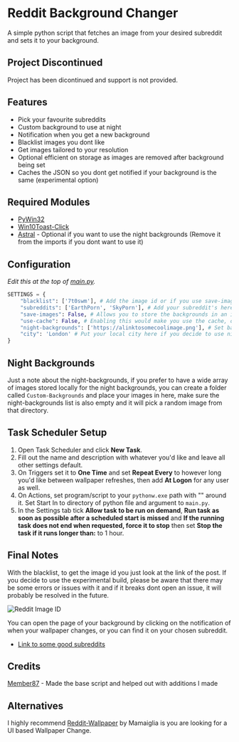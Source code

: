 # Reddit Background Changer
A simple python script that fetches an image from your desired subreddit and sets it to your background.

## Project Discontinued
Project has been dicontinued and support is not provided.

## Features
- Pick your favourite subreddits
- Custom background to use at night
- Notification when you get a new background
- Blacklist images you dont like
- Get images tailored to your resolution
- Optional efficient on storage as images are removed after background being set
- Caches the JSON so you dont get notified if your background is the same (experimental option)

## Required Modules
- [PyWin32](https://pypi.org/project/pywin32/)
- [Win10Toast-Click](https://pypi.org/project/win10toast-click/)
- [Astral](https://pypi.org/project/astral/) - Optional if you want to use the night backgrounds (Remove it from the imports if you dont want to use it)

## Configuration
*Edit this at the top of [main.py](https://github.com/coredev-uk/reddit-background-changer/blob/main/main.py#L5).*
```python
SETTINGS = {
    "blacklist": ['7t0swm'], # Add the image id or if you use save-images you can use the file name of what you'd not like to see in the future
    "subreddits": ['EarthPorn', 'SkyPorn'], # Add your subreddit's here, its randomised each time its ran, so it'll be one from the list (it can just be one subreddit if you'd just like that)
    "save-images": False, # Allows you to store the backgrounds in an images folder instead of being deleted.
    "use-cache": False, # Enabling this would make you use the cache, only experimental and doesnt work if you use night backgrounds (stores the JSON and doesnt give you notification if the background is the same.)
    "night-backgrounds": ['https://alinktosomecoolimage.png'], # Set background to an you found on the internet, leave it empy if you dont want a different background at night. Only happens at night (Easier for your eyes)
    "city": 'London' # Put your local city here if you decide to use night-backgrounds, just leave it default if you dont want to use the night-backgrounds
}
```

## Night Backgrounds
Just a note about the night-backgrounds, if you prefer to have a wide array of images stored locally for the night backgrounds, you can create a folder called `Custom-Backgrounds` and place your images in here, make sure the night-backgrounds list is also empty and it will pick a random image from that directory.

## Task Scheduler Setup
1. Open Task Scheduler and click **New Task**.
2. Fill out the name and description with whatever you'd like and leave all other settings default.
3. On Triggers set it to **One Time** and set **Repeat Every** to however long you'd like between wallpaper refreshes, then add **At Logon** for any user as well.
4. On Actions, set program/script to your `pythonw.exe` path with "" around it. Set Start In to directory of python file and argument to `main.py`.
5. In the Settings tab tick **Allow task to be run on demand**, **Run task as soon as possible after a scheduled start is missed** and **If the running task does not end when requested, force it to stop** then set **Stop the task if it runs longer than:** to 1 hour.

## Final Notes
With the blacklist, to get the image id you just look at the link of the post.
If you decide to use the experimental build, please be aware that there may be some errors or issues with it and if it breaks dont open an issue, it will probably be resolved in the future.

![Reddit Image ID](https://i.imgur.com/E2AQYv0.png "Reddit Image ID")

You can open the page of your background by clicking on the notification of when your wallpaper changes, or you can find it on your chosen subreddit.
- [Link to some good subreddits](https://www.reddit.com/r/sfwpornnetwork/wiki/network)

## Credits
[Member87](https://github.com/member87) - Made the base script and helped out with additions I made

## Alternatives
I highly recommend [Reddit-Wallpaper](https://github.com/Mamiglia/Reddit-Wallpaper) by Mamaiglia is you are looking for a UI based Wallpaper Change.